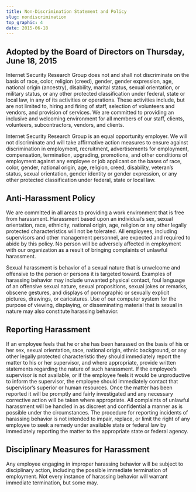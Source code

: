 ```yaml
---
title: Non-Discrimination Statement and Policy
slug: nondiscrimination
top_graphic: 4
date: 2015-06-18
---
```


## Adopted by the Board of Directors on Thursday, June 18, 2015

Internet Security Research Group does not and shall not discriminate on the basis of race, color,
religion (creed), gender, gender expression, age, national origin (ancestry), disability, marital
status, sexual orientation, or military status, or any other protected classification under federal,
state or local law, in any of its activities or operations. These activities include, but are not
limited to, hiring and firing of staff, selection of volunteers and vendors, and provision of
services. We are committed to providing an inclusive and welcoming environment for all
members of our staff, clients, volunteers, subcontractors, vendors, and clients.

Internet Security Research Group is an equal opportunity employer. We will not discriminate and
will take affirmative action measures to ensure against discrimination in employment,
recruitment, advertisements for employment, compensation, termination, upgrading, promotions,
and other conditions of employment against any employee or job applicant on the bases of race,
color, gender, national origin, age, religion, creed, disability, veteran’s status, sexual orientation,
gender identity or gender expression, or any other protected classification under federal, state or
local law.

## Anti-Harassment Policy

We are committed in all areas to providing a work environment that is free from harassment.
Harassment based upon an individual’s sex, sexual orientation, race, ethnicity, national origin,
age, religion or any other legally protected characteristics will not be tolerated. All employees,
including supervisors and other management personnel, are expected and required to abide by
this policy. No person will be adversely affected in employment with our organization as a result
of bringing complaints of unlawful harassment.

Sexual harassment is behavior of a sexual nature that is unwelcome and offensive to the person
or persons it is targeted toward. Examples of harassing behavior may include unwanted physical
contact, foul language of an offensive sexual nature, sexual propositions, sexual jokes or
remarks, obscene gestures, and displays of pornographic or sexually explicit pictures, drawings,
or caricatures. Use of our computer system for the purpose of viewing, displaying, or
disseminating material that is sexual in nature may also constitute harassing behavior.

## Reporting Harassment

If an employee feels that he or she has been harassed on the basis of his or her sex, sexual
orientation, race, national origin, ethnic background, or any other legally protected characteristic
they should immediately report the matter to his or her supervisor, and where appropriate,
provide written statements regarding the nature of such harassment. If the employee’s supervisor
is not available, or if the employee feels it would be unproductive to inform the supervisor, the
employee should immediately contact that supervisor’s superior or human resources. Once the 
matter has been reported it will be promptly and fairly investigated and any necessary corrective
action will be taken where appropriate. All complaints of unlawful harassment will be handled in
as discreet and confidential a manner as is possible under the circumstances. The procedure for
reporting incidents of harassing behavior is not intended to impair, replace, or limit the right of
any employee to seek a remedy under available state or federal law by immediately reporting the
matter to the appropriate state or federal agency.

## Disciplinary Measures for Harassment

Any employee engaging in improper harassing behavior will be subject to disciplinary action,
including the possible immediate termination of employment. Not every instance of harassing
behavior will warrant immediate termination, but some may.
